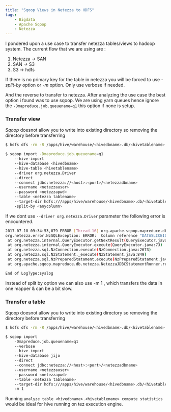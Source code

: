 ```yaml
---
title: "Sqoop Views in Netezza to HDFS"
tags: 
    - Bigdata 
    - Apache Sqoop 
    - Netezza 
---
```


I pondered upon a use case to transfer netezza tables/views to hadoop system. The current flow that we are using are :
1. Netezza -> SAN
2. SAN -> S3
3. S3 -> hdfs

If there is no primary key for the table in netezza you will be forced to use *-split-by* option or *-m* option. Only use verbose if needed.

And the reverse to transfer to netezza. After analyzing the use case the best option i found was to use sqoop. We are using yarn queues hence ignore the `-Dmapreduce.job.queuename=q1` this option if none is setup.

### Transfer view
*Sqoop* doesnot allow you to write into existing directory so removing the directory before transferring
~~~sh
$ hdfs dfs -rm -R /apps/hive/warehouse/<hivedbname>.db/<hivetablename>

$ sqoop import -Dmapreduce.job.queuename=q1 
    --hive-import 
    --hive-database <hivedbname> 
    --hive-table <hivetablename> 
    --driver org.netezza.Driver 
    --direct 
    --connect jdbc:netezza://<host>:<port>/<netezzadbname> 
    --username <netezzauser> 
    --password <netezzapwd> 
    --table <netezza tablename> 
    --target-dir hdfs:///apps/hive/warehouse/<hivedbname>.db/<hivetablename> 
    -split-by <anycolumn>
~~~

If we dont use `--driver org.netezza.Driver` parameter the following error is encountered.
~~~sh
2017-07-18 09:34:53,079 ERROR [Thread-16] org.apache.sqoop.mapreduce.db.netezza.NetezzaJDBCStatementRunner: Unable to execute external table export
org.netezza.error.NzSQLException: ERROR:  Column reference "DATASLICEID" not supported for views
 at org.netezza.internal.QueryExecutor.getNextResult(QueryExecutor.java:276)
 at org.netezza.internal.QueryExecutor.execute(QueryExecutor.java:73)
 at org.netezza.sql.NzConnection.execute(NzConnection.java:2673)
 at org.netezza.sql.NzStatement._execute(NzStatement.java:849)
 at org.netezza.sql.NzPreparedStatament.execute(NzPreparedStatament.java:152)
 at org.apache.sqoop.mapreduce.db.netezza.NetezzaJDBCStatementRunner.run(NetezzaJDBCStatementRunner.java:75)

End of LogType:syslog
~~~

Instead of split by option we can also use -m 1 , which transfers the data in one mapper & can be a bit slow.

### Transfer a table
Sqoop doesnot allow you to write into existing directory so removing the directory before transferring
~~~sh
$ hdfs dfs -rm -R /apps/hive/warehouse/<hivedbname>.db/<hivetablename>

$ sqoop import 
    -Dmapreduce.job.queuename=q1 
    --verbose 
    --hive-import 
    --hive-database jijo 
    --direct 
    --connect jdbc:netezza://<host>:<port>/<netezzadbname> 
    --username <netezzauser> 
    --password <netezzapwd> 
    --table <netezza tablename>
    --target-dir hdfs:///apps/hive/warehouse/<hivedbname>.db/<hivetablename> 
    -m 1
~~~

Running
`analyze table <hivedbname>.<hivetablename> compute statistics` would be ideal for hive running on tez execution engine.
